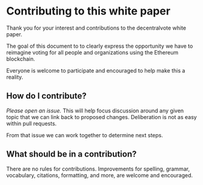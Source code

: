 # Contributing to this white paper

Thank you for your interest and contributions to the decentralvote white paper.

The goal of this document to to clearly express the opportunity we have to reimagine voting for all people and organizations using the Ethereum blockchain.

Everyone is welcome to participate and encouraged to help make this a reality.

## How do I contribute?

*Please open an issue.* This will help focus discussion around any given topic that we can link back to proposed changes. Deliberation is not as easy within pull requests.

From that issue we can work together to determine next steps.

## What should be in a contribution?

There are no rules for contributions. Improvements for spelling, grammar, vocabulary, citations, formatting, and more, are welcome and encouraged.